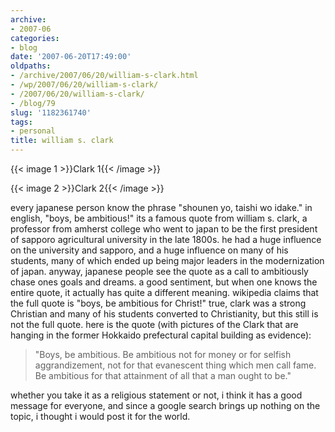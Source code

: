 ```yaml
---
archive:
- 2007-06
categories:
- blog
date: '2007-06-20T17:49:00'
oldpaths:
- /archive/2007/06/20/william-s-clark.html
- /wp/2007/06/20/william-s-clark/
- /2007/06/20/william-s-clark/
- /blog/79
slug: '1182361740'
tags:
- personal
title: william s. clark
---
```


{{< image 1 >}}Clark 1{{< /image >}}

{{< image 2 >}}Clark 2{{< /image >}}

every japanese person know the phrase "shounen yo, taishi wo idake." in
english, "boys, be ambitious!" its a famous quote from william s. clark,
a professor from amherst college who went to japan to be the first
president of sapporo agricultural university in the late 1800s. he had
a huge influence on the university and sapporo, and a huge influence on
many of his students, many of which ended up being major leaders in the
modernization of japan. anyway, japanese people see the quote as a call to
ambitiously chase ones goals and dreams. a good sentiment, but when one
knows the entire quote, it actually has quite a different meaning.
wikipedia claims that the full quote is "boys, be ambitious for Christ!"
true, clark was a strong Christian and many of his students converted to
Christianity, but this still is not the full quote. here is the quote
(with pictures of the Clark that are hanging in the former Hokkaido
prefectural capital building as evidence):

> "Boys, be ambitious. Be ambitious not for money or for selfish
> aggrandizement, not for that evanescent thing which men call fame. Be
> ambitious for that attainment of all that a man ought to be."

whether you take it as a religious statement or not, i think it has a good
message for everyone, and since a google search brings up nothing on the
topic, i thought i would post it for the world.

